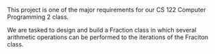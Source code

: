 This project is one of the major requirements for our CS 122 Computer Programming 2 class.

We are tasked to design and build a Fraction class in which several arithmetic operations can be performed to the iterations of the Fraciton class.
